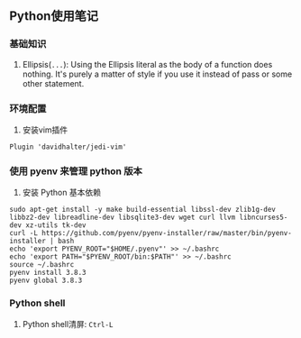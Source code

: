 ## Python使用笔记

### 基础知识

1. Ellipsis(`...`): Using the Ellipsis literal as the body of a function does nothing. It's purely a matter of style if you use it instead of pass or some other statement.

### 环境配置

1. 安装vim插件
```
Plugin 'davidhalter/jedi-vim'
```

### 使用 pyenv 来管理 python 版本

1. 安装 Python 基本依赖
```
sudo apt-get install -y make build-essential libssl-dev zlib1g-dev libbz2-dev libreadline-dev libsqlite3-dev wget curl llvm libncurses5-dev xz-utils tk-dev
curl -L https://github.com/pyenv/pyenv-installer/raw/master/bin/pyenv-installer | bash
echo 'export PYENV_ROOT="$HOME/.pyenv"' >> ~/.bashrc
echo 'export PATH="$PYENV_ROOT/bin:$PATH"' >> ~/.bashrc
source ~/.bashrc
pyenv install 3.8.3
pyenv global 3.8.3
```

### Python shell

1. Python shell清屏: `Ctrl-L`
